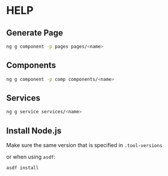 # HELP

## Generate Page

```bash
ng g component -p pages pages/<name>
```

## Components

```bash
ng g component -p comp components/<name>
```

## Services

```bash
ng g service services/<name>
```

## Install Node.js

Make sure the same version that is specified in `.tool-versions`

or when using `asdf`:

```bash
asdf install
```
